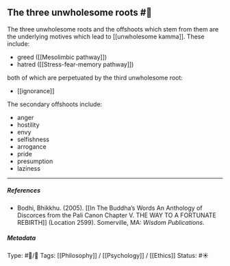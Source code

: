 ## The three unwholesome roots  #🧠 

The three unwholesome roots and the offshoots which stem from them are the underlying motives which lead to [[unwholesome kamma]]. These include:

- greed ([[Mesolimbic pathway]])
- hatred ([[Stress-fear-memory pathway]])

both of which are perpetuated by the third unwholesome root:

- [[ignorance]]

The secondary offshoots include:

- anger
- hostility
- envy
- selfishness
- arrogance
- pride
- presumption
- laziness

___

##### References

- Bodhi, Bhikkhu. (2005). [[In The Buddha’s Words An Anthology of Discorces from the Pali Canon Chapter V. THE WAY TO A FORTUNATE REBIRTH]] (Location 2599). Somerville, MA: _Wisdom Publications_.

##### Metadata
Type: #🔵/🔵 
Tags: [[Philosophy]] / [[Psychology]] / [[Ethics]] 
Status: #☀️ 